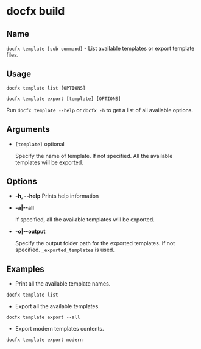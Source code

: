 # docfx build

## Name

`docfx template [sub command]` - List available templates or export template files.

## Usage

```pwsh
docfx template list [OPTIONS]

docfx template export [template] [OPTIONS]
```

Run `docfx template --help` or `docfx -h` to get a list of all available options.

## Arguments

- `[template]` <span class="badge text-bg-primary">optional</span>

  Specify the name of template.
  If not specified. All the available templates will be exported.

## Options

- **-h, --help**
  Prints help information

- **-a|--all**

  If specified, all the available templates will be exported.

- **-o|--output**

  Specify the output folder path for the exported templates.
  If not specified. `_exported_templates` is used.

## Examples

- Print all the available template names.

```pwsh
docfx template list
```

- Export all the available templates.

```pwsh
docfx template export --all
```

- Export modern templates contents.

```pwsh
docfx template export modern
```